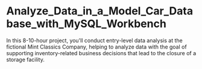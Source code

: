 # Analyze_Data_in_a_Model_Car_Database_with_MySQL_Workbench
In this 8-10-hour project, you'll conduct entry-level data analysis at the fictional Mint Classics Company, helping to analyze data with the goal of supporting inventory-related business decisions that lead to the closure of a storage facility.
